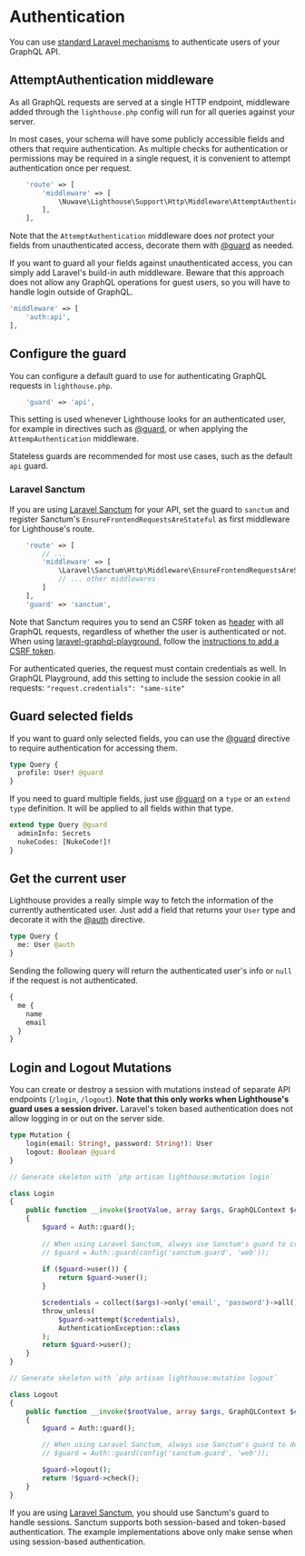 # Authentication

You can use [standard Laravel mechanisms](https://laravel.com/docs/authentication)
to authenticate users of your GraphQL API.

## AttemptAuthentication middleware

As all GraphQL requests are served at a single HTTP endpoint, middleware added
through the `lighthouse.php` config will run for all queries against your server.

In most cases, your schema will have some publicly accessible fields and others
that require authentication. As multiple checks for authentication or permissions may be
required in a single request, it is convenient to attempt authentication once per request.

```php
    'route' => [
        'middleware' => [
            \Nuwave\Lighthouse\Support\Http\Middleware\AttemptAuthentication::class,
        ],
    ],
```

Note that the `AttemptAuthentication` middleware does _not_ protect your fields from unauthenticated
access, decorate them with [@guard](../api-reference/directives.md#guard) as needed.

If you want to guard all your fields against unauthenticated access, you can simply add
Laravel's build-in auth middleware. Beware that this approach does not allow any GraphQL
operations for guest users, so you will have to handle login outside of GraphQL.

```php
'middleware' => [
    'auth:api',
],
```

## Configure the guard

You can configure a default guard to use for authenticating GraphQL requests in `lighthouse.php`.

```php
    'guard' => 'api',
```

This setting is used whenever Lighthouse looks for an authenticated user, for example in directives
such as [@guard](../api-reference/directives.md#guard), or when applying the `AttempAuthentication` middleware.

Stateless guards are recommended for most use cases, such as the default `api` guard.

### Laravel Sanctum

If you are using [Laravel Sanctum](https://laravel.com/docs/master/sanctum) for your API, set the guard
to `sanctum` and register Sanctum's `EnsureFrontendRequestsAreStateful` as first middleware for Lighthouse's route.

```php
    'route' => [
        // ...
        'middleware' => [
            \Laravel\Sanctum\Http\Middleware\EnsureFrontendRequestsAreStateful::class,
            // ... other middlewares
        ]             
    ],
    'guard' => 'sanctum',
```

Note that Sanctum requires you to send an CSRF token as [header](https://laravel.com/docs/7.x/csrf#csrf-x-csrf-token)
with all GraphQL requests, regardless of whether the user is authenticated or not.
When using [laravel-graphql-playground](https://github.com/mll-lab/laravel-graphql-playground), follow the [instructions
to add a CSRF token](https://github.com/mll-lab/laravel-graphql-playground#configure-session-authentication).

For authenticated queries, the request must contain credentials as well. In GraphQL Playground,
add this setting to include the session cookie in all requests: `"request.credentials": "same-site"`

## Guard selected fields

If you want to guard only selected fields, you can use the [@guard](../api-reference/directives.md#guard)
directive to require authentication for accessing them.

```graphql
type Query {
  profile: User! @guard
}
```

If you need to guard multiple fields, just use [@guard](../api-reference/directives.md#guard)
on a `type` or an `extend type` definition. It will be applied to all fields within that type.

```graphql
extend type Query @guard
  adminInfo: Secrets
  nukeCodes: [NukeCode!]!
}
```

## Get the current user

Lighthouse provides a really simple way to fetch the information of the currently authenticated user.
Just add a field that returns your `User` type and decorate it with the [@auth](../api-reference/directives.md#auth) directive.

```graphql
type Query {
  me: User @auth
}
```

Sending the following query will return the authenticated user's info
or `null` if the request is not authenticated.

```graphql
{
  me {
    name
    email
  }
}
```

## Login and Logout Mutations

You can create or destroy a session with mutations instead of separate API endpoints (`/login`, `/logout`).
**Note that this only works when Lighthouse's guard uses a session driver.** Laravel's token based authentication
does not allow logging in or out on the server side.

```graphql
type Mutation {
    login(email: String!, password: String!): User
    logout: Boolean @guard
}
```

```php
// Generate skeleton with `php artisan lighthouse:mutation login`

class Login
{
    public function __invoke($rootValue, array $args, GraphQLContext $context, ResolveInfo $resolveInfo)
    {
        $guard = Auth::guard();
        
        // When using Laravel Sanctum, always use Sanctum's guard to create a session:
        // $guard = Auth::guard(config('sanctum.guard', 'web'));
        
        if ($guard->user()) {
            return $guard->user();
        }

        $credentials = collect($args)->only('email', 'password')->all();
        throw_unless(
            $guard->attempt($credentials),
            AuthenticationException::class
        );
        return $guard->user();
    }
}
```

```php
// Generate skeleton with `php artisan lighthouse:mutation logout`

class Logout
{
    public function __invoke($rootValue, array $args, GraphQLContext $context, ResolveInfo $resolveInfo)
    {
        $guard = Auth::guard();

        // When using Laravel Sanctum, always use Sanctum's guard to destroy a session:
        // $guard = Auth::guard(config('sanctum.guard', 'web'));

        $guard->logout();
        return !$guard->check();
    }
}

```

If you are using [Laravel Sanctum](https://laravel.com/docs/master/sanctum), you should use Sanctum's guard
to handle sessions. Sanctum supports both session-based and token-based authentication. The example implementations above
only make sense when using session-based authentication.
